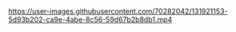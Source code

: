 



https://user-images.githubusercontent.com/70282042/131921153-5d93b202-ca9e-4abe-8c56-59d67b2b8db1.mp4


